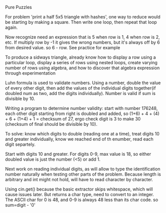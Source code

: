Pure Puzzles

For problem 'print a half 5x5 triangle with hashes', one way to reduce would be starting by making a square. Then write one loop, then repeat that loop again.

Now recognize need an expression that is 5 when row is 1, 4 when row is 2, etc. If multiply row by -1 it gives the wrong numbers, but it's always off by 6 from desired value. so 6 - row. See practice for example

To produce a sidways triangle, already know how to display a row using a particular loop, display a series of rows using nested loops, create varying number of rows using algebra, and how to discover that algebra expression through experimentation

Luhn formula is used to validate numbers. Using a number, double the value of every other digit, then add the values of the individual digits together(if doubled num as two, add the digits individually). Number is valid if sum is divisible by 10.

Writing a program to determine number validity: start with number 176248, each other digit starting from right is doubled and added, so (1+6) + 4 + (4) + 6 + (1+4) + 1 = checksum of 27, ergo check digit is 3 to make 30 (checksum of final should be divisible by 10).

To solve: know which digits to double (reading one at a time), treat digits 10 and greater individually, know we reached end of th enumber, read each digit separtely.

Start with digits 10 and greater. For digits 0-9, max value is 18, so either doubled value is just the number (<5) or add 1.

Next work on reading individual digits, as will allow to type the identification number naturally when testing other parts of the problem. Because length is arbitrary and int might not hold, will have to read character by character.

Using cin.get() because the basic extractor skips whitespace, which will cause issues later. But returns a char type, need to convert to an integer. The ASCII char for 0 is 48, and 0-9 is always 48 less than its char code. so sum=digit - '0'
